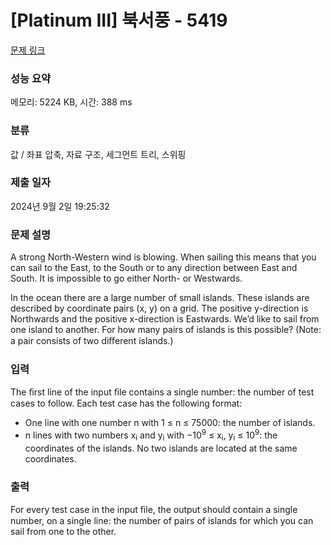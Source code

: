 # [Platinum III] 북서풍 - 5419 

[문제 링크](https://www.acmicpc.net/problem/5419) 

### 성능 요약

메모리: 5224 KB, 시간: 388 ms

### 분류

값 / 좌표 압축, 자료 구조, 세그먼트 트리, 스위핑

### 제출 일자

2024년 9월 2일 19:25:32

### 문제 설명

<p>A strong North-Western wind is blowing. When sailing this means that you can sail to the East, to the South or to any direction between East and South. It is impossible to go either North- or Westwards.</p>

<p>In the ocean there are a large number of small islands. These islands are described by coordinate pairs (x, y) on a grid. The positive y-direction is Northwards and the positive x-direction is Eastwards. We’d like to sail from one island to another. For how many pairs of islands is this possible? (Note: a pair consists of two diﬀerent islands.)</p>

### 입력 

 <p>The ﬁrst line of the input ﬁle contains a single number: the number of test cases to follow. Each test case has the following format:</p>

<ul>
	<li>One line with one number n with 1 ≤ n ≤ 75000: the number of islands.</li>
	<li>n lines with two numbers x<sub>i</sub> and y<sub>i</sub> with −10<sup>9</sup> ≤ x<sub>i</sub>, y<sub>i</sub> ≤ 10<sup>9</sup>: the coordinates of the islands. No two islands are located at the same coordinates.</li>
</ul>

### 출력 

 <p>For every test case in the input ﬁle, the output should contain a single number, on a single line: the number of pairs of islands for which you can sail from one to the other.</p>

